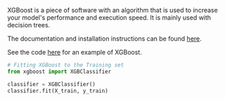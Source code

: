 XGBoost is a piece of software with an algorithm that is used to increase your model's performance and execution speed. It is mainly used with decision trees.

The documentation and installation instructions can be found [here](https://xgboost.readthedocs.io/).

See the code [here](https://github.com/Achronus/Machine-Learning-101/blob/master/coding_templates_and_data_files/machine_learning/8.%20xgboost/xgboost.py) for an example of XGBoost. 

```python
# Fitting XGBoost to the Training set
from xgboost import XGBClassifier

classifier = XGBClassifier()
classifier.fit(X_train, y_train)
```